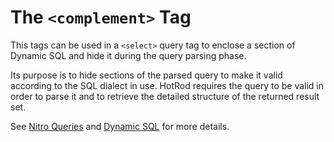 # The `<complement>` Tag

This tags can be used in a `<select>` query tag to enclose a section of Dynamic SQL and hide it during the 
query parsing phase.

Its purpose is to hide sections of the parsed query to make it valid according to the SQL dialect in use. HotRod
requires the query to be valid in order to parse it and to retrieve the detailed structure of the returned result set.

See [Nitro Queries](../../nitro/nitro.md) and [Dynamic SQL](../../nitro/nitro-dynamic-sql.md) for more details.




